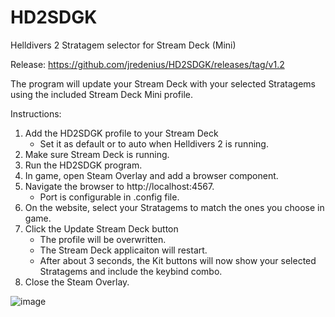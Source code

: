 # HD2SDGK
Helldivers 2 Stratagem selector for Stream Deck (Mini)

Release: https://github.com/jredenius/HD2SDGK/releases/tag/v1.2

The program will update your Stream Deck with your selected Stratagems using the included Stream Deck Mini profile.

Instructions:
1) Add the HD2SDGK profile to your Stream Deck
   - Set it as default or to auto when Helldivers 2 is running.
3) Make sure Stream Deck is running.
4) Run the HD2SDGK program.
5) In game, open Steam Overlay and add a browser component.
6) Navigate the browser to http://localhost:4567.
   - Port is configurable in .config file.
7) On the website, select your Stratagems to match the ones you choose in game.
8) Click the Update Stream Deck button
   - The profile will be overwritten.
   - The Stream Deck applicaiton will restart.
   - After about 3 seconds, the Kit buttons will now show your selected Stratagems and include the keybind combo.
9) Close the Steam Overlay.

![image](https://github.com/jredenius/HD2SDGK/assets/22848915/8040c5eb-d337-42ec-8577-f17c9715f859)
